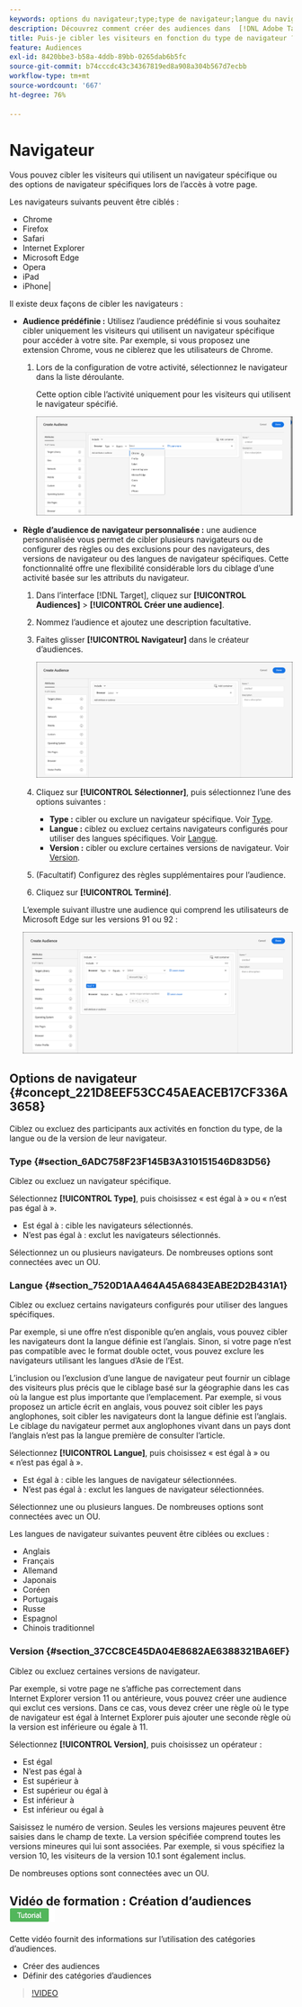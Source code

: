 ```yaml
---
keywords: options du navigateur;type;type de navigateur;langue du navigateur;langue;version;version du navigateur
description: Découvrez comment créer des audiences dans  [!DNL Adobe Target] pour cibler les utilisateurs qui utilisent un navigateur spécifique ou des options de navigateur spécifiques lorsqu’ils visitent votre page.
title: Puis-je cibler les visiteurs en fonction du type de navigateur ?
feature: Audiences
exl-id: 8420bbe3-b58a-4ddb-89bb-0265dab6b5fc
source-git-commit: b74cccdc43c34367819ed8a908a304b567d7ecbb
workflow-type: tm+mt
source-wordcount: '667'
ht-degree: 76%

---
```


# Navigateur

Vous pouvez cibler les visiteurs qui utilisent un navigateur spécifique ou des options de navigateur spécifiques lors de l’accès à votre page.

Les navigateurs suivants peuvent être ciblés :

* Chrome
* Firefox
* Safari
* Internet Explorer
* Microsoft Edge
* Opera
* iPad
* iPhone|

Il existe deux façons de cibler les navigateurs :

* **Audience prédéfinie :** Utilisez l’audience prédéfinie si vous souhaitez cibler uniquement les visiteurs qui utilisent un navigateur spécifique pour accéder à votre site. Par exemple, si vous proposez une extension Chrome, vous ne ciblerez que les utilisateurs de Chrome.

   1. Lors de la configuration de votre activité, sélectionnez le navigateur dans la liste déroulante.

      Cette option cible l’activité uniquement pour les visiteurs qui utilisent le navigateur spécifié.

      ![Utilisateurs de Chrome pour Target](/help/c-target/c-audiences/c-target-rules/assets/target-chrome.png)

* **Règle d’audience de navigateur personnalisée :** une audience personnalisée vous permet de cibler plusieurs navigateurs ou de configurer des règles ou des exclusions pour des navigateurs, des versions de navigateur ou des langues de navigateur spécifiques. Cette fonctionnalité offre une flexibilité considérable lors du ciblage d’une activité basée sur les attributs du navigateur.

   1. Dans l’interface [!DNL Target], cliquez sur **[!UICONTROL Audiences]** > **[!UICONTROL Créer une audience]**.
   1. Nommez l’audience et ajoutez une description facultative.
   1. Faites glisser **[!UICONTROL Navigateur]** dans le créateur d’audiences.

      ![Règles > Navigateur](assets/target_browser.png)

   1. Cliquez sur **[!UICONTROL Sélectionner]**, puis sélectionnez l’une des options suivantes :

      * **Type :** cibler ou exclure un navigateur spécifique. Voir [Type](/help/c-target/c-audiences/c-target-rules/browser.md#section_6ADC758F23F145B3A310151546D83D56).
      * **Langue :** ciblez ou excluez certains navigateurs configurés pour utiliser des langues spécifiques. Voir [Langue](/help/c-target/c-audiences/c-target-rules/browser.md#section_7520D1AA464A45A6843EABE2D2B431A1).
      * **Version :** cibler ou exclure certaines versions de navigateur. Voir [Version](/help/c-target/c-audiences/c-target-rules/browser.md#section_37CC8CE45DA04E8682AE6388321BA6EF).
   1. (Facultatif) Configurez des règles supplémentaires pour l’audience.
   1. Cliquez sur **[!UICONTROL Terminé]**.

   L’exemple suivant illustre une audience qui comprend les utilisateurs de Microsoft Edge sur les versions 91 ou 92 :

   ![Target Edge 91 ou 92](assets/target_edge.png)

## Options de navigateur {#concept_221D8EEF53CC45AEACEB17CF336A3658}

Ciblez ou excluez des participants aux activités en fonction du type, de la langue ou de la version de leur navigateur.

### Type {#section_6ADC758F23F145B3A310151546D83D56}

Ciblez ou excluez un navigateur spécifique.

Sélectionnez **[!UICONTROL Type]**, puis choisissez « est égal à » ou « n’est pas égal à ».

* Est égal à : cible les navigateurs sélectionnés.
* N’est pas égal à : exclut les navigateurs sélectionnés.

Sélectionnez un ou plusieurs navigateurs. De nombreuses options sont connectées avec un OU.

### Langue {#section_7520D1AA464A45A6843EABE2D2B431A1}

Ciblez ou excluez certains navigateurs configurés pour utiliser des langues spécifiques.

Par exemple, si une offre n’est disponible qu’en anglais, vous pouvez cibler les navigateurs dont la langue définie est l’anglais. Sinon, si votre page n’est pas compatible avec le format double octet, vous pouvez exclure les navigateurs utilisant les langues d’Asie de l’Est.

L’inclusion ou l’exclusion d’une langue de navigateur peut fournir un ciblage des visiteurs plus précis que le ciblage basé sur la géographie dans les cas où la langue est plus importante que l’emplacement. Par exemple, si vous proposez un article écrit en anglais, vous pouvez soit cibler les pays anglophones, soit cibler les navigateurs dont la langue définie est l’anglais. Le ciblage du navigateur permet aux anglophones vivant dans un pays dont l’anglais n’est pas la langue première de consulter l’article.

Sélectionnez **[!UICONTROL Langue]**, puis choisissez « est égal à » ou « n’est pas égal à ».

* Est égal à : cible les langues de navigateur sélectionnées.
* N’est pas égal à : exclut les langues de navigateur sélectionnées.

Sélectionnez une ou plusieurs langues. De nombreuses options sont connectées avec un OU.

Les langues de navigateur suivantes peuvent être ciblées ou exclues :

* Anglais
* Français
* Allemand
* Japonais
* Coréen
* Portugais
* Russe
* Espagnol
* Chinois traditionnel

### Version {#section_37CC8CE45DA04E8682AE6388321BA6EF}

Ciblez ou excluez certaines versions de navigateur.

Par exemple, si votre page ne s’affiche pas correctement dans Internet Explorer version 11 ou antérieure, vous pouvez créer une audience qui exclut ces versions. Dans ce cas, vous devez créer une règle où le type de navigateur est égal à Internet Explorer puis ajouter une seconde règle où la version est inférieure ou égale à 11.

Sélectionnez **[!UICONTROL Version]**, puis choisissez un opérateur :

* Est égal
* N’est pas égal à
* Est supérieur à
* Est supérieur ou égal à
* Est inférieur à
* Est inférieur ou égal à

Saisissez le numéro de version. Seules les versions majeures peuvent être saisies dans le champ de texte. La version spécifiée comprend toutes les versions mineures qui lui sont associées. Par exemple, si vous spécifiez la version 10, les visiteurs de la version 10.1 sont également inclus.

De nombreuses options sont connectées avec un OU.

## Vidéo de formation : Création d’audiences ![Badge de tutoriel](/help/assets/tutorial.png)

Cette vidéo fournit des informations sur l’utilisation des catégories d’audiences.

* Créer des audiences
* Définir des catégories d’audiences

>[!VIDEO](https://video.tv.adobe.com/v/17392)
